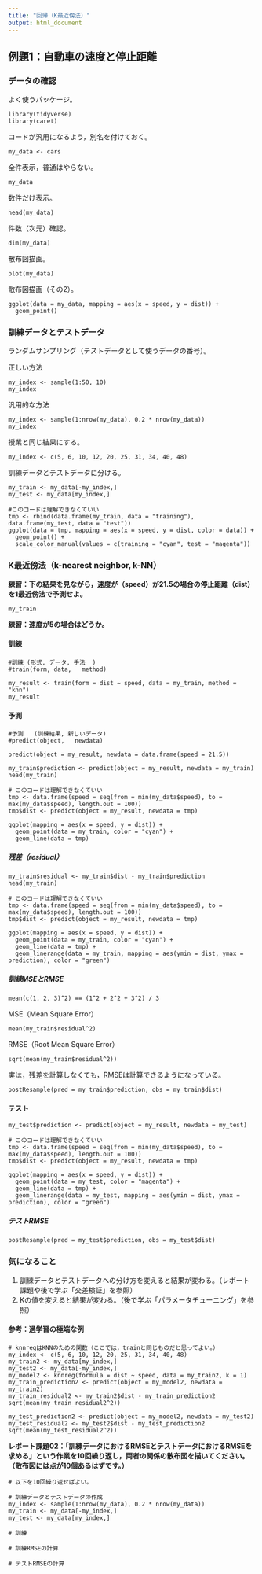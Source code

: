 ```yaml
---
title: "回帰（K最近傍法）"
output: html_document
---
```


## 例題1：⾃動⾞の速度と停⽌距離

### データの確認

よく使うパッケージ。

```{r}
library(tidyverse)
library(caret)
```

コードが汎用になるよう，別名を付けておく。

```{r}
my_data <- cars
```

全件表示，普通はやらない。

```{r, eval=FALSE}
my_data
```

数件だけ表示。

```{r}
head(my_data)
```

件数（次元）確認。

```{r}
dim(my_data)
```

散布図描画。

```{r}
plot(my_data)
```

散布図描画（その2）。

```{r}
ggplot(data = my_data, mapping = aes(x = speed, y = dist)) +
  geom_point()
```

### 訓練データとテストデータ

ランダムサンプリング（テストデータとして使うデータの番号）。

正しい方法

```{r}
my_index <- sample(1:50, 10)
my_index
```

汎用的な方法

```{r}
my_index <- sample(1:nrow(my_data), 0.2 * nrow(my_data))
my_index
```

授業と同じ結果にする。

```{r}
my_index <- c(5, 6, 10, 12, 20, 25, 31, 34, 40, 48)
```

訓練データとテストデータに分ける。

```{r}
my_train <- my_data[-my_index,]
my_test <- my_data[my_index,]
```

```{r}
#このコードは理解できなくていい
tmp <- rbind(data.frame(my_train, data = "training"), data.frame(my_test, data = "test"))
ggplot(data = tmp, mapping = aes(x = speed, y = dist, color = data)) +
  geom_point() +
  scale_color_manual(values = c(training = "cyan", test = "magenta"))
```

### K最近傍法（k-nearest neighbor, k-NN）

**練習：下の結果を見ながら，速度が（speed）が21.5の場合の停止距離（dist）を1最近傍法で予測せよ。**

```{r}
my_train
```

**練習：速度が5の場合はどうか。**

#### 訓練

```{r}
#訓練 (形式, データ, 手法  )
#train(form, data,   method)

my_result <- train(form = dist ~ speed, data = my_train, method = "knn")
my_result
```

#### 予測

```{r}
#予測   (訓練結果, 新しいデータ)
#predict(object,   newdata)

predict(object = my_result, newdata = data.frame(speed = 21.5))
```

```{r}
my_train$prediction <- predict(object = my_result, newdata = my_train)
head(my_train)
```

```{r}
# このコードは理解できなくていい
tmp <- data.frame(speed = seq(from = min(my_data$speed), to = max(my_data$speed), length.out = 100))
tmp$dist <- predict(object = my_result, newdata = tmp)

ggplot(mapping = aes(x = speed, y = dist)) +
  geom_point(data = my_train, color = "cyan") +
  geom_line(data = tmp)
```

##### 残差（residual）

```{r}
my_train$residual <- my_train$dist - my_train$prediction
head(my_train)
```

```{r}
# このコードは理解できなくていい
tmp <- data.frame(speed = seq(from = min(my_data$speed), to = max(my_data$speed), length.out = 100))
tmp$dist <- predict(object = my_result, newdata = tmp)

ggplot(mapping = aes(x = speed, y = dist)) +
  geom_point(data = my_train, color = "cyan") +
  geom_line(data = tmp) +
  geom_linerange(data = my_train, mapping = aes(ymin = dist, ymax = prediction), color = "green")
```

##### 訓練MSEとRMSE

```{r}
mean(c(1, 2, 3)^2) == (1^2 + 2^2 + 3^2) / 3
```

MSE（Mean Square Error）

```{r}
mean(my_train$residual^2)
```


RMSE（Root Mean Square Error）

```{r}
sqrt(mean(my_train$residual^2))
```

実は，残差を計算しなくても，RMSEは計算できるようになっている。

```{r}
postResample(pred = my_train$prediction, obs = my_train$dist)
```

#### テスト

```{r}
my_test$prediction <- predict(object = my_result, newdata = my_test)
```

```{r}
# このコードは理解できなくていい
tmp <- data.frame(speed = seq(from = min(my_data$speed), to = max(my_data$speed), length.out = 100))
tmp$dist <- predict(object = my_result, newdata = tmp)

ggplot(mapping = aes(x = speed, y = dist)) +
  geom_point(data = my_test, color = "magenta") +
  geom_line(data = tmp) +
  geom_linerange(data = my_test, mapping = aes(ymin = dist, ymax = prediction), color = "green")
```

##### テストRMSE

```{r}
postResample(pred = my_test$prediction, obs = my_test$dist)
```

### 気になること

1. 訓練データとテストデータへの分け方を変えると結果が変わる。（レポート課題や後で学ぶ「交差検証」を参照）
1. Kの値を変えると結果が変わる。（後で学ぶ「パラメータチューニング」を参照）

#### 参考：過学習の極端な例

```{r}
# knnregはKNNのための関数（ここでは，trainと同じものだと思ってよい。）
my_index <- c(5, 6, 10, 12, 20, 25, 31, 34, 40, 48)
my_train2 <- my_data[my_index,]
my_test2 <- my_data[-my_index,]
my_model2 <- knnreg(formula = dist ~ speed, data = my_train2, k = 1)
my_train_prediction2 <- predict(object = my_model2, newdata = my_train2)
my_train_residual2 <- my_train2$dist - my_train_prediction2
sqrt(mean(my_train_residual2^2))
```

```{r}
my_test_prediction2 <- predict(object = my_model2, newdata = my_test2)
my_test_residual2 <- my_test2$dist - my_test_prediction2
sqrt(mean(my_test_residual2^2))
```

**レポート課題02：「訓練データにおけるRMSEとテストデータにおけるRMSEを求める」という作業を10回繰り返し，両者の関係の散布図を描いてください。（散布図には点が10個あるはずです。）**

```{r, eval=FALSE}
# 以下を10回繰り返せばよい。

# 訓練データとテストデータの作成
my_index <- sample(1:nrow(my_data), 0.2 * nrow(my_data))
my_train <- my_data[-my_index,]
my_test <- my_data[my_index,]

# 訓練

# 訓練RMSEの計算

# テストRMSEの計算
```